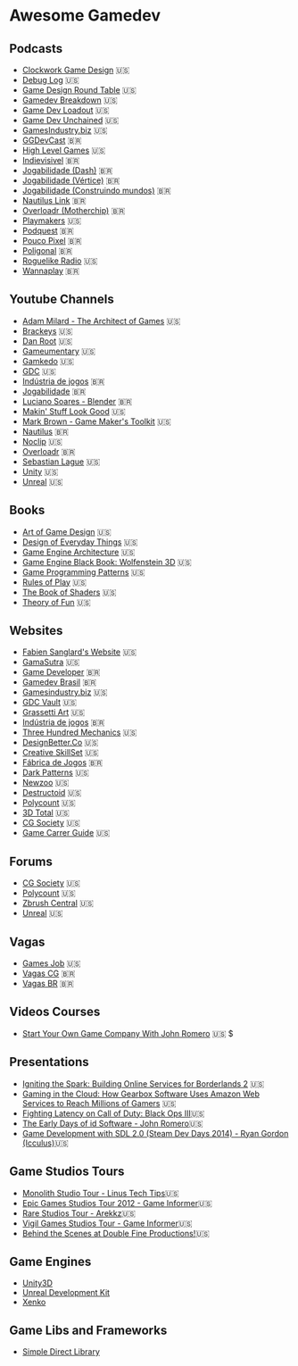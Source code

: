 ﻿# Awesome Gamedev

## Podcasts

- [Clockwork Game Design](http://keithburgun.net/podcast-2/) 🇺🇸
- [Debug Log](http://thedebuglog.com/category/podcast) 🇺🇸
- [Game Design Round Table](http://thegamedesignroundtable.com/) 🇺🇸
- [Gamedev Breakdown](https://soundcloud.com/user-782123614) 🇺🇸
- [Game Dev Loadout](https://www.gamedevloadout.com/podcast/) 🇺🇸
- [Game Dev Unchained](https://www.gamedevunchained.com) 🇺🇸
- [GamesIndustry.biz](http://gibiz.libsyn.com/podcast) 🇺🇸
- [GGDevCast](https://ggdevcast.com.br) 🇧🇷
- [High Level Games](https://www.highlevelgames.ca/podcastingnetwork) 🇺🇸
- [Indievisivel](http://indievisivel.com.br/category/podcast-indievisivel/) 🇧🇷
- [Jogabilidade (Dash)](http://jogabilida.de/category/podcasts/podcast-games/dash/) 🇧🇷
- [Jogabilidade (Vértice)](http://jogabilida.de/category/podcasts/podcast-games/vertice/) 🇧🇷
- [Jogabilidade (Construindo mundos)](http://jogabilida.de/category/podcasts/podcast-games/construindo-mundo/) 🇧🇷
- [Nautilus Link](https://soundcloud.com/nautiluslink) 🇧🇷
- [Overloadr (Motherchip)](http://overloadr.com.br/podcasts/motherchip/) 🇧🇷
- [Playmakers](http://brightblack.co/podcast/) 🇺🇸
- [Podquest](http://www.podquest.com.br) 🇧🇷
- [Pouco Pixel](https://poucopixel.com/) 🇧🇷
- [Poligonal](https://www.vice.com/pt_br/topic/poligonal) 🇧🇷
- [Roguelike Radio](http://www.roguelikeradio.com/) 🇺🇸
- [Wannaplay](http://www.wannaplay.com.br/podcasts/) 🇧🇷

## Youtube Channels

- [Adam Milard - The Architect of Games](https://www.youtube.com/user/Thefearalcarrot) 🇺🇸
- [Brackeys](https://www.youtube.com/channel/UCYbK_tjZ2OrIZFBvU6CCMiA) 🇺🇸
- [Dan Root](https://www.youtube.com/user/rootay) 🇺🇸
- [Gameumentary](https://www.youtube.com/channel/UCJS-pvsdN8JBnyPpV47gLSg) 🇺🇸
- [Gamkedo](https://www.youtube.com/user/GameDevLessons) 🇺🇸
- [GDC](https://www.youtube.com/channel/UC0JB7TSe49lg56u6qH8y_MQ) 🇺🇸
- [Indústria de jogos](https://www.youtube.com/channel/UCwTIfd7zrjlPxzEU_NlqznA) 🇧🇷
- [Jogabilidade](https://www.youtube.com/user/jogabilidades) 🇧🇷
- [Luciano Soares - Blender](https://www.youtube.com/user/lsdruid/videos) 🇧🇷
- [Makin' Stuff Look Good](https://www.youtube.com/channel/UCEklP9iLcpExB8vp_fWQseg) 🇺🇸
- [Mark Brown - Game Maker's Toolkit](https://www.youtube.com/channel/UCqJ-Xo29CKyLTjn6z2XwYAw) 🇺🇸
- [Nautilus](https://www.youtube.com/user/nautiluslink) 🇧🇷
- [Noclip](https://www.youtube.com/channel/UC0fDG3byEcMtbOqPMymDNbw) 🇺🇸
- [Overloadr](https://www.youtube.com/user/overloadr) 🇧🇷
- [Sebastian Lague](https://www.youtube.com/channel/UCmtyQOKKmrMVaKuRXz02jbQ) 🇺🇸
- [Unity](https://www.youtube.com/user/Unity3D) 🇺🇸
- [Unreal](https://www.youtube.com/channel/UCBobmJyzsJ6Ll7UbfhI4iwQ) 🇺🇸

## Books

- [Art of Game Design](https://www.amazon.com/Art-Game-Design-Lenses-Second/dp/1466598646) 🇺🇸
- [Design of Everyday Things](https://www.amazon.com/Design-Everyday-Things-Revised-Expanded/dp/0465050654) 🇺🇸
- [Game Engine Architecture](http://gameenginebook.com/) 🇺🇸
- [Game Engine Black Book: Wolfenstein 3D](https://www.amazon.com/Game-Engine-Black-Book-Wolfenstein/dp/1539692876) 🇺🇸
- [Game Programming Patterns](http://gameprogrammingpatterns.com/) 🇺🇸
- [Rules of Play](https://www.amazon.com/Rules-Play-Design-Fundamentals-Press/dp/0262240459) 🇺🇸
- [The Book of Shaders](https://thebookofshaders.com/) 🇺🇸
- [Theory of Fun](www.amazon.com/Theory-Game-Design-Raph-Koster/dp/1449363210) 🇺🇸

## Websites

- [Fabien Sanglard's Website](http://fabiensanglard.net/) 🇺🇸
- [GamaSutra](https://www.gamasutra.com/) 🇺🇸
- [Game Developer](https://gamedeveloper.com.br) 🇧🇷
- [Gamedev Brasil](http://www.gamedev.com.br) 🇧🇷
- [Gamesindustry.biz](https://www.gamesindustry.biz) 🇺🇸
- [GDC Vault](https://www.gdcvault.com/) 🇺🇸
- [Grassetti Art](https://gumroad.com/grassettiart) 🇺🇸
- [Indústria de jogos](http://www.industriadejogos.com.br) 🇧🇷
- [Three Hundred Mechanics](http://www.squidi.net) 🇺🇸
- [DesignBetter.Co](https://www.designbetter.co) 🇺🇸
- [Creative SkillSet](http://creativeskillset.org) 🇺🇸
- [Fábrica de Jogos](http://www.fabricadejogos.net) 🇧🇷
- [Dark Patterns](https://darkpatterns.org) 🇺🇸
- [Newzoo](https://newzoo.com) 🇺🇸
- [Destructoid](https://www.destructoid.com) 🇺🇸
- [Polycount](https://polycount.com) 🇺🇸
- [3D Total](https://www.3dtotal.com) 🇺🇸
- [CG Society](http://www.cgsociety.org) 🇺🇸
- [Game Carrer Guide](https://www.gamecareerguide.com) 🇺🇸

## Forums

- [CG Society](http://forums.cgsociety.org) 🇺🇸
- [Polycount](https://polycount.com/forum) 🇺🇸
- [Zbrush Central](http://www.zbrushcentral.com/forum.php) 🇺🇸
- [Unreal](https://forums.unrealengine.com) 🇺🇸

## Vagas

- [Games Job](http://www.gamesjob.com.br) 🇺🇸
- [Vagas CG](https://vagascg.com.br) 🇧🇷
- [Vagas BR](https://twitter.com/vaggasbr) 🇧🇷

## Videos Courses

- [Start Your Own Game Company With John Romero](https://www.linkedin.com/learning/start-your-own-game-company-with-john-romero/) 🇺🇸 $

## Presentations

- [Igniting the Spark: Building Online Services for Borderlands 2](https://www.slideshare.net/JimmyS7/igniting-the-spark-building-online-services-for-borderlands-2) 🇺🇸
- [Gaming in the Cloud: How Gearbox Software Uses Amazon Web Services to Reach Millions of Gamers](https://www.slideshare.net/JimmyS7/gaming-in-the-cloud-how-gearbox-software-uses-amazon-web-services-to-reach-millions-of-gamers) 🇺🇸
- [Fighting Latency on Call of Duty: Black Ops III](https://www.youtube.com/watch?v=EtLHLfNpu84&t=86s)🇺🇸
- [The Early Days of id Software - John Romero](https://www.youtube.com/watch?v=E2MIpi8pIvY)🇺🇸
- [Game Development with SDL 2.0 (Steam Dev Days 2014) - Ryan Gordon (Icculus)](https://www.youtube.com/watch?v=MeMPCSqQ-34)🇺🇸

## Game Studios Tours
- [Monolith Studio Tour - Linus Tech Tips](https://www.youtube.com/watch?v=VUlLcO5sKIk)🇺🇸
- [Epic Games Studios Tour 2012 - Game Informer](https://www.youtube.com/watch?v=2DvC3hpOhKI)🇺🇸
- [Rare Studios Tour - Arekkz](https://www.youtube.com/watch?v=lHmeKEFzBBs&t=289s)🇺🇸
- [Vigil Games Studios Tour - Game Informer](https://www.youtube.com/watch?v=EdUvOhOFeiY)🇺🇸
- [Behind the Scenes at Double Fine Productions!](https://www.youtube.com/watch?v=sIxCFemhogo)🇺🇸

## Game Engines
- [Unity3D](http://www.unity3d.com)
- [Unreal Development Kit](http://www.unrealengine.com)
- [Xenko](http://www.xenko.com)

## Game Libs and Frameworks
- [Simple Direct Library](http://www.libsdl.org)
